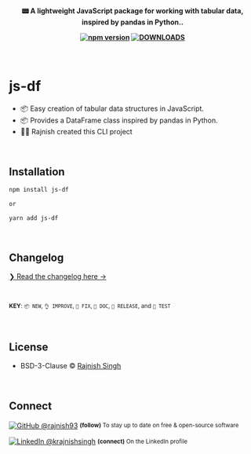 <h4 align="center">
    <!-- <a href=" ">  
        <img src="" alt=" " />
    </a> -->
    <br>
    <br>

📟 A lightweight JavaScript package for working with tabular data, inspired by pandas in Python..

[![npm version](https://img.shields.io/npm/v/js-df.svg?style=flat-square)](https://www.npmjs.com/package/js-df)
[![DOWNLOADS](https://img.shields.io/npm/dt/js-df.svg?label=DOWNLOADS&style=flat)](https://www.npmjs.com/package/js-df)

</h4>

<br>

# js-df

-   📦 Easy creation of tabular data structures in JavaScript.
-   📦 Provides a DataFrame class inspired by pandas in Python.
-   👨‍🏫 Rajnish created this CLI project

<br>

## Installation

```sh
npm install js-df

or

yarn add js-df
```

<br>

## Changelog

[❯ Read the changelog here →](changelog.md)

<br>

<small>**KEY**: `📦 NEW`, `👌 IMPROVE`, `🐛 FIX`, `📖 DOC`, `🚀 RELEASE`, and `🤖 TEST`

</small>

<br>

## License

-   BSD-3-Clause © [Rajnish Singh](https://github.com/rajnish93)

<br>

## Connect

<div align="left">
    <p><a href="https://github.com/rajnish93"><img alt="GitHub @rajnish93" align="center" src="https://img.shields.io/badge/GITHUB-gray.svg?colorB=6cc644&style=flat" /></a>&nbsp;<small><strong>(follow)</strong> To stay up to date on free & open-source software</small></p>
    <p><a href="https://www.linkedin.com/in/krajnishsingh/"><img alt="LinkedIn @krajnishsingh" align="center" src="https://img.shields.io/badge/LINKEDIN-gray.svg?colorB=0077b5&style=flat" /></a>&nbsp;<small><strong>(connect)</strong> On the LinkedIn profile</small></p>
</div>

<br>
